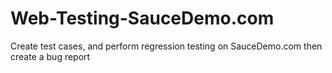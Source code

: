 # Web-Testing-SauceDemo.com
Create test cases, and perform regression testing on SauceDemo.com then create a bug report

